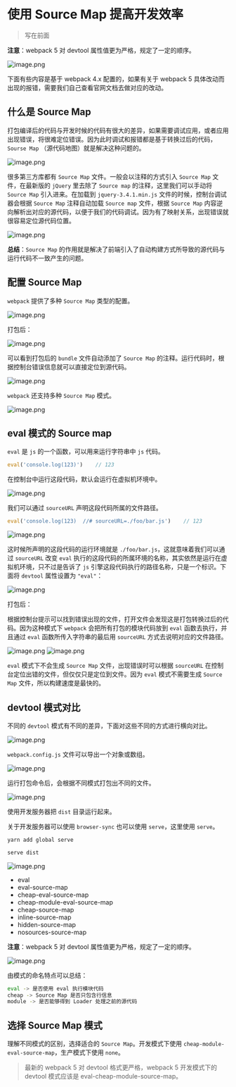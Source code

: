 # 使用 Source Map 提高开发效率

> 写在前面

**注意**：webpack 5 对 devtool 属性值更为严格，规定了一定的顺序。

![image.png](https://s3.ax1x.com/2020/12/11/rAMA4e.png)

下面有些内容是基于 webpack 4.x 配置的，如果有关于 webpack 5 具体改动而出现的报错，需要我们自己查看官网文档去做对应的改动。

## 什么是 Source Map

打包编译后的代码与开发时候的代码有很大的差异，如果需要调试应用，或者应用出现错误，将很难定位错误。因为此时调试和报错都是基于转换过后的代码，`Sourse Map` （源代码地图）就是解决这种问题的。

![image.png](https://i.loli.net/2020/11/26/QEwyg38CR71mMeP.png)

很多第三方库都有 `Source Map` 文件。一般会以注释的方式引入 `Source Map` 文件，在最新版的 `jQuery` 里去除了 `Source map` 的注释，这里我们可以手动将 `Source Map` 引入进来。在加载到 `jquery-3.4.1.min.js` 文件的时候，控制台调试器会根据 `Source Map` 注释自动加载 `Source map` 文件，根据 `Source Map` 内容逆向解析出对应的源代码，以便于我们的代码调试。因为有了映射关系，出现错误就很容易定位源代码位置。

![image.png](https://i.loli.net/2020/11/26/ULIeFOWJVdvBT61.png)

**总结**：`Source Map` 的作用就是解决了前端引入了自动构建方式所导致的源代码与运行代码不一致产生的问题。

## 配置 Source Map

`webpack` 提供了多种 `Source Map` 类型的配置。

![image.png](https://i.loli.net/2020/11/26/sQAo62I5badixOl.png)

打包后：

![image.png](https://i.loli.net/2020/11/26/U2R561gcNbdCXTu.png)

可以看到打包后的 `bundle` 文件自动添加了 `Source Map` 的注释。运行代码时，根据控制台错误信息就可以直接定位到源代码。

![image.png](https://i.loli.net/2020/11/26/VFj7XJ5Kl81WqTd.png)

`webpack` 还支持多种 `Source Map` 模式。

![image.png](https://i.loli.net/2020/11/26/7TsLVRtEcxwWXqb.png)

## eval 模式的 Source map

`eval` 是 `js` 的一个函数，可以用来运行字符串中 `js` 代码。

```javascript
eval('console.log(123)')    // 123
```

在控制台中运行这段代码，默认会运行在虚拟机环境中。

![image.png](https://i.loli.net/2020/11/26/GfTtaAKUx1whm5S.png)

我们可以通过 `sourceURL` 声明这段代码所属的文件路径。

```javascript
eval('console.log(123)  //# sourceURL=./foo/bar.js')    // 123
```

![image.png](https://i.loli.net/2020/11/26/NuRsAOdJxVwC3ID.png)

这时候所声明的这段代码的运行环境就是 `./foo/bar.js`，这就意味着我们可以通过 `sourceURL` 改变 `eval` 执行的这段代码的所属环境的名称，其实依然是运行在虚拟机环境，只不过是告诉了 `js` 引擎这段代码执行的路径名称，只是一个标识。下面将 `devtool` 属性设置为 `"eval"`：

![image.png](https://i.loli.net/2020/11/26/SmIHd48YVcBuXtq.png)

打包后：

根据控制台提示可以找到错误出现的文件，打开文件会发现这是打包转换过后的代码。因为这种模式下 `webpack` 会把所有打包的模块代码放到 `eval` 函数去执行，并且通过 `eval` 函数所传入字符串的最后用 `sourceURL` 方式去说明对应的文件路径。

![image.png](https://i.loli.net/2020/11/26/V4a1swXdfegvxUO.png)
![image.png](https://i.loli.net/2020/11/26/PYfa8hb9lXZE4Sv.png)

`eval` 模式下不会生成 `Source Map` 文件，出现错误时可以根据 `sourceURL` 在控制台定位出错的文件，但仅仅只是定位到文件。因为 `eval` 模式不需要生成 `Source Map` 文件，所以构建速度是最快的。

## devtool 模式对比

不同的 `devtool` 模式有不同的差异，下面对这些不同的方式进行横向对比。

![image.png](https://i.loli.net/2020/11/26/rMvbf8gnJ96omsy.png)

`webpack.config.js` 文件可以导出一个对象或数组。

![image.png](https://i.loli.net/2020/11/26/UvGNTiHulxFwBfR.png)

运行打包命令后，会根据不同模式打包出不同的文件。

![image.png](https://i.loli.net/2020/11/26/FZRonIXTCLp5sWw.png)

使用开发服务器把 `dist` 目录运行起来。

关于开发服务器可以使用 `browser-sync` 也可以使用 `serve`，这里使用 `serve`。

```bash
yarn add global serve
```
```bash
serve dist
```

![image.png](https://i.loli.net/2020/11/26/ygnkuVFWLHPlTxc.png)

- eval
- eval-source-map
- cheap-eval-source-map
- cheap-module-eval-source-map
- cheap-source-map
- inline-source-map
- hidden-source-map
- nosources-source-map

**注意**：webpack 5 对 devtool 属性值更为严格，规定了一定的顺序。

![image.png](https://s3.ax1x.com/2020/12/11/rAMA4e.png)

由模式的命名特点可以总结：

```bash
eval -> 是否使用 eval 执行模块代码
cheap -> Source Map 是否只包含行信息
module -> 是否能够得到 Loader 处理之前的源代码
```

## 选择 Source Map 模式

理解不同模式的区别，选择适合的 `Source Map`。开发模式下使用 `cheap-module-eval-source-map`，生产模式下使用 `none`。

> 最新的 webpack 5 对 devtool 格式更严格，webpack 5 开发模式下的 devtool 模式应该是 eval-cheap-module-source-map。